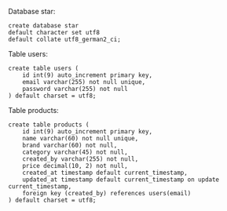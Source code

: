 Database star:

    create database star
    default character set utf8
    default collate utf8_german2_ci; 

Table users:

    create table users (
        id int(9) auto_increment primary key,
        email varchar(255) not null unique,
        password varchar(255) not null
    ) default charset = utf8;


Table products:

    create table products (
        id int(9) auto_increment primary key,
        name varchar(60) not null unique,
        brand varchar(60) not null,
        category varchar(45) not null,
        created_by varchar(255) not null,
        price decimal(10, 2) not null,
        created_at timestamp default current_timestamp,
        updated_at timestamp default current_timestamp on update current_timestamp, 
        foreign key (created_by) references users(email)
    ) default charset = utf8;